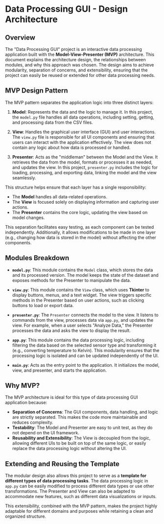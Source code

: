 # Data Processing GUI - Design Architecture

## Overview

The "Data Processing GUI" project is an interactive data processing application built with the **Model-View-Presenter (MVP)** architecture. This document explains the architecture design, the relationships between modules, and why this approach was chosen. The design aims to achieve modularity, separation of concerns, and extensibility, ensuring that the project can easily be reused or extended for other data processing needs.

## MVP Design Pattern

The MVP pattern separates the application logic into three distinct layers:

1. **Model**: Represents the data and the logic to manage it. In this project, the `model.py` file handles all data operations, including setting, getting, and processing data from the CSV files.

2. **View**: Handles the graphical user interface (GUI) and user interactions. The `view.py` file is responsible for all UI components and ensuring that users can interact with the application effectively. The view does not contain any logic about how data is processed or handled.

3. **Presenter**: Acts as the "middleman" between the Model and the View. It retrieves the data from the model, formats or processes it as needed, and updates the view. In this project, `presenter.py` includes the logic for loading, processing, and exporting data, linking the model and the view seamlessly.

This structure helps ensure that each layer has a single responsibility:

- The **Model** handles all data-related operations.
- The **View** is focused solely on displaying information and capturing user actions.
- The **Presenter** contains the core logic, updating the view based on model changes.

This separation facilitates easy testing, as each component can be tested independently. Additionally, it allows modifications to be made in one layer (e.g., changing how data is stored in the model) without affecting the other components.

## Modules Breakdown

- **`model.py`**: This module contains the `Model` class, which stores the data and its processed version. The model keeps the state of the dataset and exposes methods for the Presenter to manipulate the data.

- **`view.py`**: This module contains the `View` class, which uses **Tkinter** to display buttons, menus, and a text widget. The view triggers specific methods in the Presenter based on user actions, such as clicking buttons to load or export data.

- **`presenter.py`**: The `Presenter` connects the model to the view. It listens to commands from the view, processes data via `app.py`, and updates the view. For example, when a user selects "Analyze Data," the Presenter processes the data and asks the view to display the result.

- **`app.py`**: This module contains the data processing logic, including filtering the data based on the selected sensor type and transforming it (e.g., converting temperature to Kelvin). This modularity ensures that the processing logic is isolated and can be updated independently of the UI.

- **`main.py`**: Acts as the entry point to the application. It initializes the model, view, and presenter, and starts the application.

## Why MVP?

The MVP architecture is ideal for this type of data processing GUI application because:

- **Separation of Concerns**: The GUI components, data handling, and logic are strictly separated. This makes the code more maintainable and reduces complexity.
- **Testability**: The Model and Presenter are easy to unit test, as they do not depend on the UI framework.
- **Reusability and Extensibility**: The View is decoupled from the logic, allowing different UIs to be built on top of the same logic, or easily replace the data processing logic without altering the UI.

## Extending and Reusing the Template

The modular design also allows this project to serve as a **template for different types of data processing tasks**. The data processing logic in `app.py` can be easily modified to process different data types or use other transformations. The Presenter and View can also be adapted to accommodate new features, such as different data visualizations or inputs.

This extensibility, combined with the MVP pattern, makes the project highly adaptable for different domains and purposes while retaining a clean and organized structure.

